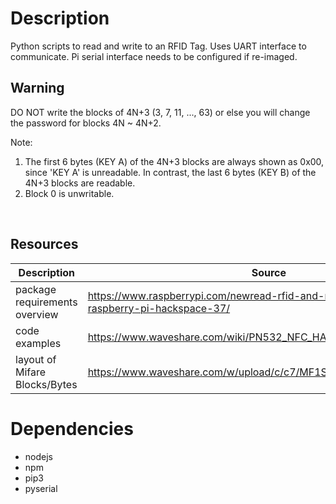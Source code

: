 # Description

Python scripts to read and write to an RFID Tag.
Uses UART interface to communicate.
Pi serial interface needs to be configured if re-imaged.

## Warning

DO NOT write the blocks of 4N+3 (3, 7, 11, ..., 63)
or else you will change the password for blocks 4N ~ 4N+2.

Note:

1.  The first 6 bytes (KEY A) of the 4N+3 blocks are always shown as 0x00,
    since 'KEY A' is unreadable. In contrast, the last 6 bytes (KEY B) of the
    4N+3 blocks are readable.
2.  Block 0 is unwritable.

<br>

## Resources

| Description                   | Source                                                                                    |
| ----------------------------- | ----------------------------------------------------------------------------------------- |
| package requirements overview | <https://www.raspberrypi.com/newread-rfid-and-nfc-tokens-with-raspberry-pi-hackspace-37/> |
| code examples                 | <https://www.waveshare.com/wiki/PN532_NFC_HAT#Raspberry_Pi_examples>                      |
| layout of Mifare Blocks/Bytes | <https://www.waveshare.com/w/upload/c/c7/MF1S50YYX_V1.pdf>                                |


# Dependencies

- nodejs
- npm
- pip3
- pyserial